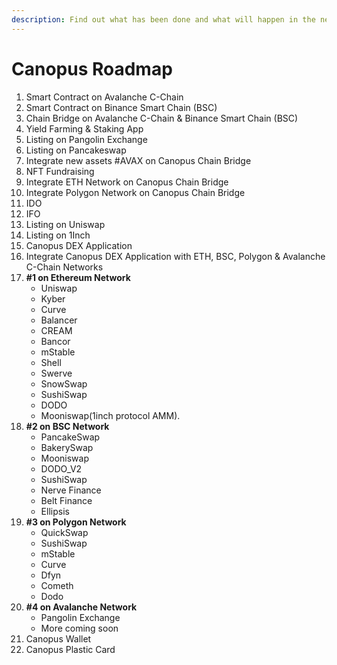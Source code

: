 ```yaml
---
description: Find out what has been done and what will happen in the near future
---
```


# Canopus Roadmap

1. Smart Contract on Avalanche C-Chain
2. Smart Contract on Binance Smart Chain \(BSC\)
3. Chain Bridge on Avalanche C-Chain & Binance Smart Chain \(BSC\)
4. Yield Farming & Staking App
5. Listing on Pangolin Exchange
6. Listing on Pancakeswap 
7. Integrate new assets \#AVAX on Canopus Chain Bridge
8. NFT Fundraising 
9. Integrate ETH Network on Canopus Chain Bridge
10. Integrate Polygon Network on Canopus Chain Bridge
11. IDO
12. IFO
13. Listing on Uniswap
14. Listing on 1Inch
15. Canopus DEX Application
16. Integrate Canopus DEX Application with ETH, BSC, Polygon & Avalanche C-Chain Networks
17. **\#1 on Ethereum Network**
    * Uniswap
    * Kyber
    * Curve
    * Balancer
    * CREAM
    * Bancor
    * mStable
    * Shell
    * Swerve
    * SnowSwap
    * SushiSwap
    * DODO
    * Mooniswap\(1inch protocol AMM\).
18. **\#2 on BSC Network**
    * PancakeSwap
    * BakerySwap
    * Mooniswap
    * DODO\_V2
    * SushiSwap
    * Nerve Finance
    * Belt Finance
    * Ellipsis
19. **\#3 on Polygon Network**
    * QuickSwap
    * SushiSwap
    * mStable
    * Curve
    * Dfyn
    * Cometh
    * Dodo
20. **\#4 on Avalanche Network**
    * Pangolin Exchange
    * More coming soon
21. Canopus Wallet
22. Canopus Plastic Card

